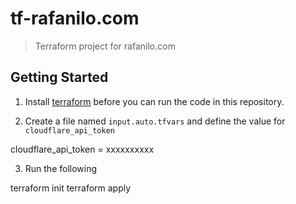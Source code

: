 # tf-rafanilo.com

> Terraform project for rafanilo.com

## Getting Started

1. Install [terraform](https://www.terraform.io/) before you can run the code in this repository.

2. Create a file named `input.auto.tfvars` and define the value for `cloudflare_api_token`

  cloudflare_api_token = xxxxxxxxxx

3. Run the following

  terraform init
  terraform apply
